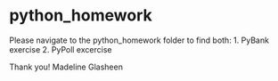 # python_homework

Please navigate to the python_homework folder to find both: 1. PyBank exercise 2. PyPoll excercise

Thank you! Madeline Glasheen
